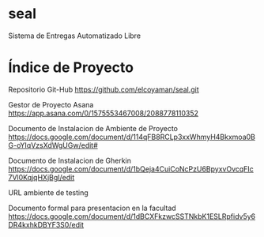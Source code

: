 seal
====

Sistema de Entregas Automatizado Libre

Índice de Proyecto
====

Repositorio Git-Hub
https://github.com/elcoyaman/seal.git

Gestor de Proyecto Asana
https://app.asana.com/0/1575553467008/2088778110352

Documento de Instalacion de Ambiente de Proyecto
https://docs.google.com/document/d/114qFB8RCLp3xxWhmyH4Bkxmoa0BG-oYIqVzsXdWgUGw/edit#

Documento de Instalacion de Gherkin
https://docs.google.com/document/d/1bQeja4CuiCoNcPzU6BpyxvOvcqFIc7Vl0KqjqHXjBgI/edit

URL ambiente de testing


Documento formal para presentacion en la facultad
https://docs.google.com/document/d/1dBCXFkzwcSSTNkbK1ESLRpfidv5y6DR4kxhkDBYF3S0/edit